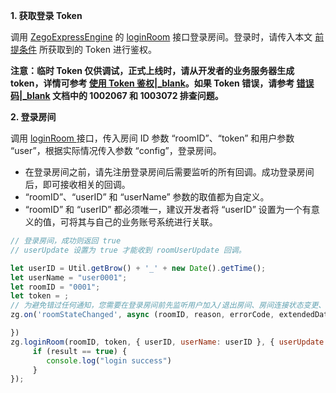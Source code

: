 **1. 获取登录 Token**

调用 [ZegoExpressEngine](https://doc-zh.zego.im/article/api?doc=Express_Video_SDK_API~javascript_web~class~ZegoExpressEngine) 的 [loginRoom](https://doc-zh.zego.im/article/api?doc=Express_Video_SDK_API~javascript_web~class~ZegoExpressEngine#login-room) 接口登录房间。登录时，请传入本文 [前提条件](!QuickStart/CreateWboard#2) 所获取到的 Token 进行鉴权。


**注意：临时 Token 仅供调试，正式上线时，请从开发者的业务服务器生成 token，详情可参考 [使用 Token 鉴权\|_blank](!User_Access_Control)。如果 Token 错误，请参考 [错误码\|_blank](!ExpressVideoSDK-Error_Code/Error_Code) 文档中的 1002067 和 1003072 排查问题。** 


**2. 登录房间**  

调用 [loginRoom ](https://doc-zh.zego.im/article/api?doc=Express_Video_SDK_API~javascript_web~class~ZegoExpressEngine#login-room) 接口，传入房间 ID 参数 “roomID”、“token” 和用户参数 “user”，根据实际情况传入参数 “config”，登录房间。

<div class="mk-warning">


- 在登录房间之前，请先注册登录房间后需要监听的所有回调。成功登录房间后，即可接收相关的回调。
- “roomID”、“userID” 和 “userName” 参数的取值都为自定义。
- “roomID” 和 “userID” 都必须唯一，建议开发者将 “userID” 设置为一个有意义的值，可将其与自己的业务账号系统进行关联。 
</div>

```javascript
// 登录房间，成功则返回 true
// userUpdate 设置为 true 才能收到 roomUserUpdate 回调。

let userID = Util.getBrow() + '_' + new Date().getTime();
let userName = "user0001";
let roomID = "0001";
let token = ;
// 为避免错过任何通知，您需要在登录房间前先监听用户加入/退出房间、房间连接状态变更、推流状态变更等回调。
zg.on('roomStateChanged', async (roomID, reason, errorCode, extendedData) => {

})
zg.loginRoom(roomID, token, { userID, userName: userID }, { userUpdate: true }).then(result => {
     if (result == true) {
        console.log("login success")
     }
});
```











